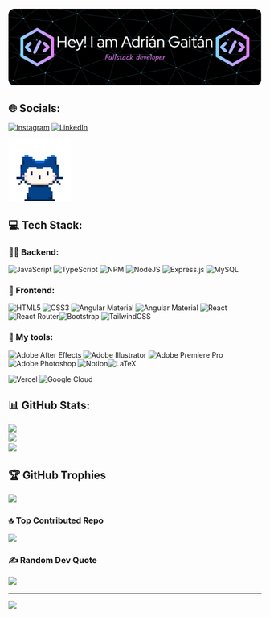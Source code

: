 <p align="center"><img aling="center" with="661" alt="header adriancho91s" src="./assets/adriancho91s-header.png"></p>


## 🌐 Socials:
[![Instagram](https://img.shields.io/badge/Instagram-%23E4405F.svg?logo=Instagram&logoColor=white)](https://instagram.com/adriangaitanlondono) [![LinkedIn](https://img.shields.io/badge/LinkedIn-%230077B5.svg?logo=linkedin&logoColor=white)](https://linkedin.com/in/adri%C3%A1n-fernando-gait%C3%A1n-londo%C3%B1o-35b47a168) 


<img src="./assets/mona-whisper.gif">


  
## 💻 Tech Stack:

### 👨‍💻 Backend:
![JavaScript](https://img.shields.io/badge/javascript-%23323330.svg?style=flat&logo=javascript&logoColor=%23F7DF1E)
![TypeScript](https://img.shields.io/badge/typescript-%23007ACC.svg?style=flat&logo=typescript&logoColor=white)
![NPM](https://img.shields.io/badge/NPM-%23000000.svg?style=flat&logo=npm&logoColor=white) ![NodeJS](https://img.shields.io/badge/node.js-6DA55F?style=flat&logo=node.js&logoColor=white) ![Express.js](https://img.shields.io/badge/express.js-%23404d59.svg?style=flat&logo=express&logoColor=%2361DAFB)
![MySQL](https://img.shields.io/badge/mysql-%2300f.svg?style=flat&logo=mysql&logoColor=white) 

### 📱 Frontend:
![HTML5](https://img.shields.io/badge/html5-%23E34F26.svg?style=flat&logo=html5&logoColor=white) ![CSS3](https://img.shields.io/badge/css3-%231572B6.svg?style=flat&logo=css3&logoColor=white)  ![Angular Material](https://img.shields.io/badge/angular-%23DD0031.svg?style=flat&logo=angular&logoColor=white) ![Angular Material](https://img.shields.io/badge/angular-%23DD0031.svg?style=flat&logo=angular&logoColor=white) ![React](https://img.shields.io/badge/react-%2320232a.svg?style=flat&logo=react&logoColor=%2361DAFB) ![React Router](https://img.shields.io/badge/React_Router-CA4245?style=flat&logo=react-router&logoColor=white)![Bootstrap](https://img.shields.io/badge/bootstrap-%23563D7C.svg?style=flat&logo=bootstrap&logoColor=white)   ![TailwindCSS](https://img.shields.io/badge/tailwindcss-%2338B2AC.svg?style=flat&logo=tailwind-css&logoColor=white) 


### 🧰 My tools:
![Adobe After Effects](https://img.shields.io/badge/Adobe%20After%20Effects-9999FF.svg?style=flat&logo=Adobe%20After%20Effects&logoColor=white) ![Adobe Illustrator](https://img.shields.io/badge/adobeillustrator-%23FF9A00.svg?style=flat&logo=adobeillustrator&logoColor=white) ![Adobe Premiere Pro](https://img.shields.io/badge/Adobe%20Premiere%20Pro-9999FF.svg?style=flat&logo=Adobe%20Premiere%20Pro&logoColor=white) ![Adobe Photoshop](https://img.shields.io/badge/adobephotoshop-%2331A8FF.svg?style=flat&logo=adobephotoshop&logoColor=white) ![Notion](https://img.shields.io/badge/Notion-%23000000.svg?style=flat&logo=notion&logoColor=white)![LaTeX](https://img.shields.io/badge/latex-%23008080.svg?style=flat&logo=latex&logoColor=white)


![Vercel](https://img.shields.io/badge/vercel-%23000000.svg?style=flat&logo=vercel&logoColor=white) ![Google Cloud](https://img.shields.io/badge/Google%20Cloud-%234285F4.svg?style=flat&logo=google-cloud&logoColor=white)


## 📊 GitHub Stats:
![](https://github-readme-stats.vercel.app/api?username=adriancho91s&theme=radical&hide_border=false&include_all_commits=false&count_private=false)<br/>
![](https://github-readme-streak-stats.herokuapp.com/?user=adriancho91s&theme=radical&hide_border=false)<br/>
![](https://github-readme-stats.vercel.app/api/top-langs/?username=adriancho91s&theme=radical&hide_border=false&include_all_commits=false&count_private=false&layout=compact)

## 🏆 GitHub Trophies
![](https://github-profile-trophy.vercel.app/?username=adriancho91s&theme=radical&no-frame=false&no-bg=false&margin-w=4)


  ### 🔝 Top Contributed Repo
![](https://github-contributor-stats.vercel.app/api?username=adriancho91s&limit=5&theme=dark&combine_all_yearly_contributions=true)</p>


  ### ✍️ Random Dev Quote
![](https://quotes-github-readme.vercel.app/api?type=vetical&theme=tokyonight)</p>

---
[![](https://visitcount.itsvg.in/api?id=adriancho91s&icon=6&color=6)](https://visitcount.itsvg.in)

<!-- Proudly created with GPRM ( https://gprm.itsvg.in ) -->
